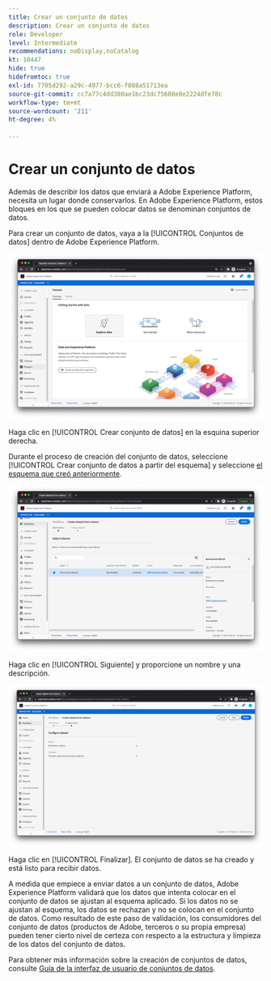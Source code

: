 ```yaml
---
title: Crear un conjunto de datos
description: Crear un conjunto de datos
role: Developer
level: Intermediate
recommendations: noDisplay,noCatalog
kt: 10447
hide: true
hidefromtoc: true
exl-id: 7705d292-a29c-4977-bcc6-f088a51713ea
source-git-commit: cc7a77c4dd380ae1bc23dc75608e8e2224dfe78c
workflow-type: tm+mt
source-wordcount: '211'
ht-degree: 4%

---
```


# Crear un conjunto de datos

Además de describir los datos que enviará a Adobe Experience Platform, necesita un lugar donde conservarlos. En Adobe Experience Platform, estos bloques en los que se pueden colocar datos se denominan conjuntos de datos.

Para crear un conjunto de datos, vaya a la [!UICONTROL Conjuntos de datos] dentro de Adobe Experience Platform.

![Vista Conjuntos de datos](../../../assets/implementation-strategy/datasets-view.png)

Haga clic en [!UICONTROL Crear conjunto de datos] en la esquina superior derecha.

Durante el proceso de creación del conjunto de datos, seleccione [!UICONTROL Crear conjunto de datos a partir del esquema] y seleccione [el esquema que creó anteriormente](create-a-schema.md).

![Selección de esquema](../../../assets/implementation-strategy/schema-selection.png)

Haga clic en [!UICONTROL Siguiente] y proporcione un nombre y una descripción.

![Nombre y descripción del conjunto de datos](../../../assets/implementation-strategy/dataset-name-description.png)

Haga clic en [!UICONTROL Finalizar]. El conjunto de datos se ha creado y está listo para recibir datos.

A medida que empiece a enviar datos a un conjunto de datos, Adobe Experience Platform validará que los datos que intenta colocar en el conjunto de datos se ajustan al esquema aplicado. Si los datos no se ajustan al esquema, los datos se rechazan y no se colocan en el conjunto de datos. Como resultado de este paso de validación, los consumidores del conjunto de datos (productos de Adobe, terceros o su propia empresa) pueden tener cierto nivel de certeza con respecto a la estructura y limpieza de los datos del conjunto de datos.

Para obtener más información sobre la creación de conjuntos de datos, consulte [Guía de la interfaz de usuario de conjuntos de datos](https://experienceleague.adobe.com/docs/experience-platform/catalog/datasets/user-guide.html?lang=es).

